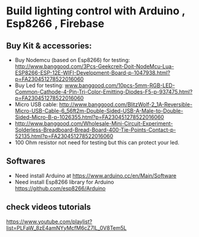 # Build lighting control with Arduino , Esp8266 , Firebase

## Buy Kit & accessories:

* Buy Nodemcu (based on Esp8266) for testing: http://www.banggood.com/3Pcs-Geekcreit-Doit-NodeMcu-Lua-ESP8266-ESP-12E-WIFI-Development-Board-p-1047938.html?p=FA230451278522016060
* Buy Led for testing: www.banggood.com/10pcs-5mm-RGB-LED-Common-Cathode-4-Pin-Tri-Color-Emitting-Diodes-F5-p-937475.html?p=FA230451278522016060
* Micro USB cable: http://www.banggood.com/BlitzWolf-2_1A-Reversible-Micro-USB-Cable-6_56ft2m-Double-Sided-USB-A-Male-to-Double-Sided-Micro-B-p-1026355.html?p=FA230451278522016060
* http://www.banggood.com/Wholesale-Mini-Circuit-Experiment-Solderless-Breadboard-Bread-Board-400-Tie-Points-Contact-p-52135.html?p=FA230451278522016060 
* 100 Ohm resistor not need for testing but this can protect your led.

## Softwares

* Need install Arduino at https://www.arduino.cc/en/Main/Software
* Need install Esp8266 library for Arduino https://github.com/esp8266/Arduino

## check videos tutorials
https://www.youtube.com/playlist?list=PLFaW_8zE4amNYyMcfM6cZ7lL_0V8Tem5L

